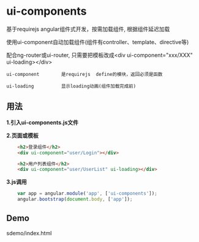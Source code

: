 ui-components
==================
基于requirejs
angular组件式开发，按需加载组件, 根据组件延迟加载

使用ui-component自动加载组件(组件有controller、template、directive等)

配合ng-router或ui-router, 只需要把模板改成&lt;div ui-component="xxx/XXX" ui-loading&gt;&lt;/div&gt;
```
ui-component 		是requirejs  define的模块，返回必须是函数

ui-loading			显示loading动画(组件加载完成前)
```

用法
-----
**1.引入ui-components.js文件**

**2.页面或模板**
```html
	<h2>登录组件</h2>
	<div ui-component="user/Login"></div>

	<h2>用户列表组件</h2>
	<div ui-component="user/UserList" ui-loading></div>


```	
**3.js调用**
```js
	var app = angular.module('app', ['ui-components']);
	angular.bootstrap(document.body, ['app']);
```

Demo
-----
sdemo/index.html